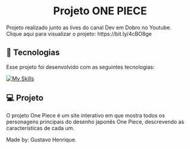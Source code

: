 <h1 align="center"> Projeto ONE PIECE </h1>

<p> Projeto realizado junto as lives do canal Dev em Dobro no Youtube.<br/>
Clique aqui para visualizar o projeto: https://bit.ly/4cBO8ge

## 🚀 Tecnologias

Esse projeto foi desenvolvido com as seguintes tecnologias:

[![My Skills](https://skillicons.dev/icons?i=html,css,js,git,github)](https://skillicons.dev)

## 💻 Projeto

O projeto One Piece é um site interativo em que mostra todos os personagens principais do desenho japonês One Piece, descrevendo as características de cada um.

Made by: Gustavo Henrique.
